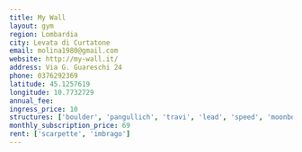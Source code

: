 ```yaml
---
title: My Wall
layout: gym
region: Lombardia
city: Levata di Curtatone
email: molina1980@gmail.com
website: http://my-wall.it/
address: Via G. Guareschi 24
phone: 0376292369
latitude: 45.1257619
longitude: 10.7732729
annual_fee: 
ingress_price: 10
structures: ['boulder', 'pangullich', 'travi', 'lead', 'speed', 'moonboard', 'systemwall', 'salapesi']
monthly_subscription_price: 69
rent: ['scarpette', 'imbrago']
---
```



